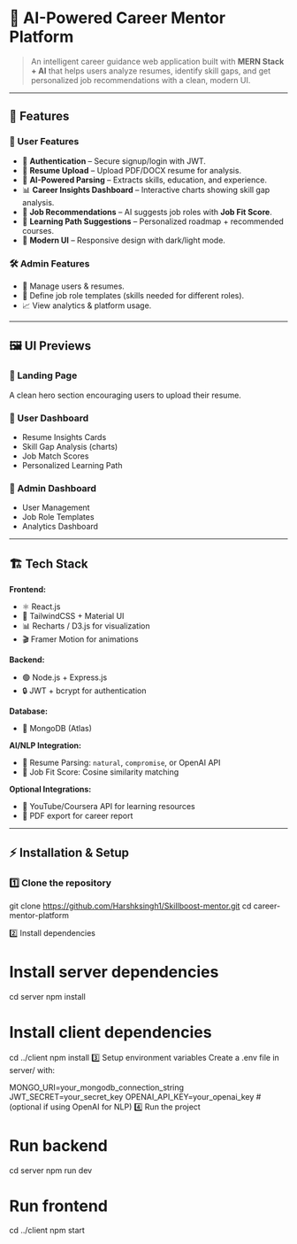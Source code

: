 # 🚀 AI-Powered Career Mentor Platform  

> An intelligent career guidance web application built with **MERN Stack + AI** that helps users analyze resumes, identify skill gaps, and get personalized job recommendations with a clean, modern UI.  

---

## 🌟 Features  

### 👤 User Features  
- 🔐 **Authentication** – Secure signup/login with JWT.  
- 📄 **Resume Upload** – Upload PDF/DOCX resume for analysis.  
- 🤖 **AI-Powered Parsing** – Extracts skills, education, and experience.  
- 📊 **Career Insights Dashboard** – Interactive charts showing skill gap analysis.  
- 🧭 **Job Recommendations** – AI suggests job roles with **Job Fit Score**.  
- 🎯 **Learning Path Suggestions** – Personalized roadmap + recommended courses.  
- 🎨 **Modern UI** – Responsive design with dark/light mode.  

### 🛠️ Admin Features  
- 👥 Manage users & resumes.  
- 📝 Define job role templates (skills needed for different roles).  
- 📈 View analytics & platform usage.  

---

## 🖼️ UI Previews  

### 🔹 Landing Page  
A clean hero section encouraging users to upload their resume.  

### 🔹 User Dashboard  
- Resume Insights Cards  
- Skill Gap Analysis (charts)  
- Job Match Scores  
- Personalized Learning Path  

### 🔹 Admin Dashboard  
- User Management  
- Job Role Templates  
- Analytics Dashboard  

---

## 🏗️ Tech Stack  

**Frontend:**  
- ⚛️ React.js  
- 🎨 TailwindCSS + Material UI  
- 📊 Recharts / D3.js for visualization  
- 🎬 Framer Motion for animations  

**Backend:**  
- 🟢 Node.js + Express.js  
- 🔒 JWT + bcrypt for authentication  

**Database:**  
- 🍃 MongoDB (Atlas)  

**AI/NLP Integration:**  
- 🧠 Resume Parsing: `natural`, `compromise`, or OpenAI API  
- 📌 Job Fit Score: Cosine similarity matching  

**Optional Integrations:**  
- 🎥 YouTube/Coursera API for learning resources  
- 📄 PDF export for career report  

---
## ⚡ Installation & Setup  

### 1️⃣ Clone the repository  
git clone https://github.com/Harshksingh1/Skillboost-mentor.git
cd career-mentor-platform

2️⃣ Install dependencies
# Install server dependencies
cd server
npm install

# Install client dependencies
cd ../client
npm install
3️⃣ Setup environment variables
Create a .env file in server/ with:

MONGO_URI=your_mongodb_connection_string
JWT_SECRET=your_secret_key
OPENAI_API_KEY=your_openai_key   # (optional if using OpenAI for NLP)
4️⃣ Run the project
# Run backend
cd server
npm run dev

# Run frontend
cd ../client
npm start
